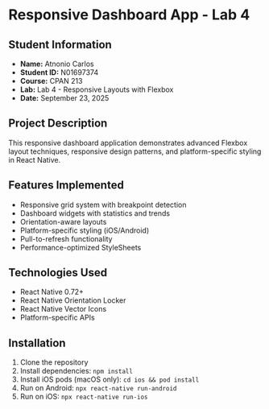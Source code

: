 # Responsive Dashboard App - Lab 4
## Student Information
- **Name:** Atnonio Carlos
- **Student ID:** N01697374
- **Course:** CPAN 213
- **Lab:** Lab 4 - Responsive Layouts with Flexbox
- **Date:** September 23, 2025
## Project Description
This responsive dashboard application demonstrates advanced Flexbox layout techniques,
responsive design patterns, and platform-specific styling in React Native.
## Features Implemented
- Responsive grid system with breakpoint detection
- Dashboard widgets with statistics and trends
- Orientation-aware layouts
- Platform-specific styling (iOS/Android)
- Pull-to-refresh functionality
- Performance-optimized StyleSheets
## Technologies Used
- React Native 0.72+
- React Native Orientation Locker
- React Native Vector Icons
- Platform-specific APIs
## Installation
1. Clone the repository
2. Install dependencies: `npm install`
3. Install iOS pods (macOS only): `cd ios && pod install`
4. Run on Android: `npx react-native run-android`
5. Run on iOS: `npx react-native run-ios`
